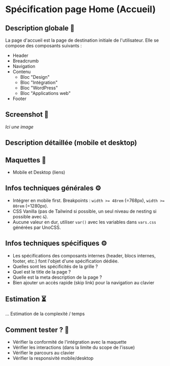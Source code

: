 # Spécification page Home (Accueil)

## Description globale 📝

La page d'accueil est la page de destination initiale de l'utilisateur. Elle se compose des composants suivants :

- Header
- Breadcrumb
- Navigation
- Contenu
  - Bloc "Design"
  - Bloc "Intégration"
  - Bloc "WordPress"
  - Bloc "Applications web"
- Footer

## Screenshot 📸

_Ici une image_

## Description détaillée (mobile et desktop)

## Maquettes 🎨

- Mobile et Desktop (liens)

## Infos techniques générales ⚙️

- Intégrer en mobile first. Breakpoints : `width >= 48rem` (=768px), `width >= 80rem` (=1280px).
- CSS Vanilla (pas de Tailwind si possible, un seul niveau de nesting si possible avec `&`).
- Aucune valeur en dur, utiliser `var()` avec les variables dans `vars.css` générées par UnoCSS.

## Infos techniques spécifiques ⚙️

- Les spécifications des composants internes (header, blocs internes, footer, etc.) font l'objet d'une spécification dédiée.
- Quelles sont les spécificités de la grille ?
- Quel est le title de la page ?
- Quelle est la meta description de la page ?
- Bien ajouter un accès rapide (skip link) pour la navigation au clavier

## Estimation ⏳

… Estimation de la complexité / temps

## Comment tester ? 🧪

- Vérifier la conformité de l'intégration avec la maquette
- Vérifier les interactions (dans la limite du scope de l'issue)
- Vérifier le parcours au clavier
- Vérifier la responsivité mobile/desktop
